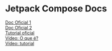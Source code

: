 # Jetpack Compose Docs

[Doc Oficial 1](https://developer.android.com/jetpack/compose?hl=pt-br) <br>
[Doc Oficial 2](https://developer.android.com/jetpack/compose/mental-model?hl=pt-br) <br>
[Tutorial oficial](https://developer.android.com/jetpack/compose/tutorial?hl=pt-br) <br>
[Vídeo: O que é?](https://www.youtube.com/watch?v=LR5LUhTZPCE) <br>
[Vídeo: tutorial](https://www.youtube.com/watch?v=ERBEWmfz6h0&list=PLSrm9z4zp4mEWwyiuYgVMWcDFdsebhM-r) <br>
